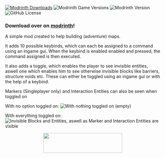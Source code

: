 [![Modrinth Downloads](https://img.shields.io/modrinth/dt/JPR5tCTh?logo=modrinth)](https://modrinth.com/mod/adventure-map-developer)
![Modrinth Game Versions](https://img.shields.io/modrinth/game-versions/JPR5tCTh)
![Modrinth Version](https://img.shields.io/modrinth/v/JPR5tCTh)
![GitHub License](https://img.shields.io/github/license/Caotenhoch2/AdventureMapDeveloper)

### Download over on [modrinth](https://modrinth.com/mod/adventure-map-developer)!

A simple mod created to help building (adventure) maps.

It adds 10 possible keybinds, which can each be assigned to a command using an ingame gui. When the keybind is enabled enabled and pressed, the command assigned is then executed.

It also adds a toggle, which enables the player to see invisible entities, aswell one which enables him to see otherwise invisible blocks like barriers, structure voids etc. These can either be toggled using an ingame gui or with the help of a keybind.

Markers (Singleplayer only) and Interaction Entities can also be seen when toggled on

With no option toggled on:
![With nothing toggled on (empty)](https://cdn.modrinth.com/data/cached_images/3427e71b617ab83b3ef4e4d893ac8db86440654d.png)

With everything toggled on:
![Invisible Blocks and Entities, aswell as Marker and Interaction Entities are visible](https://cdn.modrinth.com/data/cached_images/9fd420c21f1c4d43a48ee9ff2c8bc458bd68a335.png)

<p style="text-align: center;"><span style="font-size: 14px;"><a href="https://discord.gg/5fbT8jJ"><span style="font-family: impact, sans-serif;"><img src="https://cdn.discordapp.com/attachments/846405509711790131/944639699727831080/Discord.png" alt="" width="256" height="64" /></span></a></span></p>